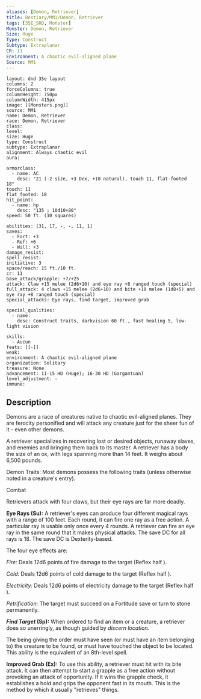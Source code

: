 ```yaml
---
aliases: [Demon, Retriever]
title: Bestiary/MM1/Demon, Retriever
tags: [35E_SRD, Monster]
Monster: Demon, Retriever
Size: Huge
Type: Construct
Subtype: Extraplanar
CR: 11
Environnent: A chaotic evil-aligned plane
Source: MM1
---
```


```statblock
layout: dnd 35e layout
columns: 2
forceColumns: true
columnHeight: 750px
columnWidth: 415px
image: [[Monsters.png]]
source: MM1
name: Demon, Retriever
race: Demon, Retriever
class: 
level: 
size: Huge
type: Construct
subtype: Extraplanar
alignment: Always chaotic evil
aura: 

armorclass:
  - name: AC
    desc: "21 (-2 size, +3 Dex, +10 natural), touch 11, flat-footed 18"
touch: 11
flat_footed: 18
hit_point:
  - name: hp
    desc: "135 ; 10d10+80"
speed: 50 ft. (10 squares)

abilities: [31, 17, -, -, 11, 1]
saves:
  - Fort: +3
  - Ref: +6
  - Will: +3
damage_resist: 
spell_resist: 
initiative: 3
space/reach: 15 ft./10 ft.
cr: 11
base_attack/grapple: +7/+25
attack: Claw +15 melee (2d6+10) and eye ray +8 ranged touch (special)
full_attack: 4 claws +15 melee (2d6+10) and bite +10 melee (1d8+5) and eye ray +8 ranged touch (special)
special_attacks: Eye rays, find target, improved grab

special_qualities:
  - name: 
    desc: Construct traits, darkvision 60 ft., fast healing 5, low-light vision

skills:
  - Aucun
feats: [[-]]
weak: 
environment: A chaotic evil-aligned plane
organization: Solitary
treasure: None
advancement: 11-15 HD (Huge); 16-30 HD (Gargantuan)
level_adjustment: -
immune: 
```

## Description

<p>Demons are a race of creatures native to chaotic evil-aligned planes. They are ferocity personified and will attack any creature just for the sheer fun of it - even other demons.</p>
<p>A retriever specializes in recovering lost or desired objects, runaway slaves, and enemies and bringing them back to its master. A retriever has a body the size of an ox, with legs spanning more than 14 feet. It weighs about 6,500 pounds.</p>
<p>Demon Traits: Most demons possess the following traits (unless otherwise noted in a creature's entry).</p>
<p>Combat</p>
<p>Retrievers attack with four claws, but their eye rays are far more deadly.</p>
<p>
            <b>Eye Rays (Su):</b> A retriever's eyes can produce four different magical rays with a range of 100 feet. Each round, it can fire one ray as a free action. A particular ray is usable only once every 4 rounds. A retriever can fire an eye ray in the same round that it makes physical attacks. The save DC for all rays is 18. The save DC is Dexterity-based.</p>
<p>The four eye effects are:</p>
<p>
            <i>Fire:</i> Deals 12d6 points of fire damage to the target (Reflex half ).</p>
<p>
            <i>Cold:</i> Deals 12d6 points of cold damage to the target (Reflex half ).</p>
<p>
            <i>Electricity:</i> Deals 12d6 points of electricity damage to the target (Reflex half ).</p>
<p>
            <i>Petrification:</i> The target must succeed on a Fortitude save or turn to stone permanently.</p>
<p>
            <b>
              <i>Find Target</i> (Sp):</b> When ordered to find an item or a creature, a retriever does so unerringly, as though guided by <i>discern location.</i></p>
<p>The being giving the order must have seen (or must have an item belonging to) the creature to be found, or must have touched the object to be located. This ability is the equivalent of an 8th-level spell.</p>
<p>
            <b>Improved Grab (Ex):</b> To use this ability, a retriever must hit with its bite attack. It can then attempt to start a grapple as a free action without provoking an attack of opportunity. If it wins the grapple check, it establishes a hold and grips the opponent fast in its mouth. This is the method by which it usually "retrieves" things.</p>